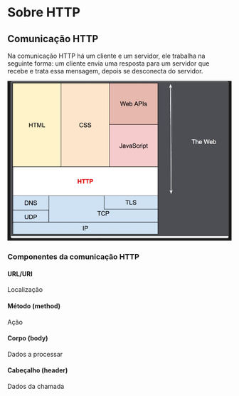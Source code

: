 <h1>Sobre HTTP</h1>

<h2>Comunicação HTTP</h2>
<p>Na comunicação HTTP há um cliente e um servidor, ele trabalha na seguinte forma: um cliente envia uma resposta para um servidor que recebe e trata essa mensagem, depois se desconecta do servidor.</p>

<img src="../assets/WhatsApp Image 2023-10-17 at 9.07.13 PM.jpeg">

<h3>Componentes da comunicação HTTP</h3>

<h4>URL/URI</h4>
<p>Localização</p>

<h4>Método (method)</h4>
<p>Ação</p>

<h4>Corpo (body)</h4>
<p>Dados a processar</p>

<h4>Cabeçalho (header)</h4>
<p>Dados da chamada</p>